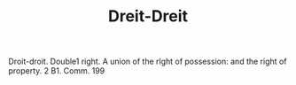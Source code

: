 ---
title: Dreit-Dreit
letter: D
permalink: "/definitions/bld-dreit-dreit.html"
body: 'Droit-droit. Double1 right. A union of the rlght of possession: and the right
  of property. 2 B1. Comm. 199'
published_at: '2018-07-07'
source: Black's Law Dictionary 2nd Ed (1910)
layout: post
---